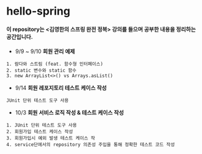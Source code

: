 # hello-spring 
#### 이 repository는 <김영한의 스프링 완전 정복> 강의를 들으며 공부한 내용을 정리하는 공간입니다.


* 9/9 ~ 9/10 **회원 관리 예제**
```
1. 람다와 스트림 (feat. 함수형 인터페이스)
2. static 변수와 static 함수
3. new ArrayList<>() vs Arrays.asList()
```

* 9/14 **회원 레포지토리 테스트 케이스 작성**
```
JUnit 단위 테스트 도구 사용
```

* 10/3 **회원 서비스 로직 작성 & 테스트 케이스 작성**
```
1. JUnit 단위 테스트 도구 사용
2. 회원가입 테스트 케이스 작성
3. 회원가입시 예외 발생 테스트 케이스 작
4. service단에서의 repository 의존성 주입을 통해 정확한 테스트 코드 작성
```
